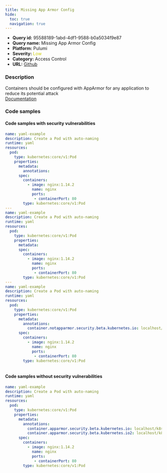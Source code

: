 ```yaml
---
title: Missing App Armor Config
hide:
  toc: true
  navigation: true
---
```


<style>
  .highlight .hll {
    background-color: #ff171742;
  }
  .md-content {
    max-width: 1100px;
    margin: 0 auto;
  }
</style>

-   **Query id:** 95588189-1abd-4df1-9588-b0a5034f9e87
-   **Query name:** Missing App Armor Config
-   **Platform:** Pulumi
-   **Severity:** <span style="color:#CC0">Low</span>
-   **Category:** Access Control
-   **URL:** [Github](https://github.com/Checkmarx/kics/tree/master/assets/queries/pulumi/kubernetes/missing_app_armor_config)

### Description
Containers should be configured with AppArmor for any application to reduce its potential attack<br>
[Documentation](https://www.pulumi.com/registry/packages/kubernetes/api-docs/core/v1/pod/#objectmeta)

### Code samples
#### Code samples with security vulnerabilities
```yaml title="Positive test num. 1 - yaml file" hl_lines="8 25 42"
name: yaml-example
description: Create a Pod with auto-naming
runtime: yaml
resources:
  pod:
    type: kubernetes:core/v1:Pod
    properties:
      metadata:
        annotations:
      spec:
        containers:
          - image: nginx:1.14.2
            name: nginx
            ports:
             - containerPort: 80
        type: kubernetes:core/v1:Pod
---
name: yaml-example
description: Create a Pod with auto-naming
runtime: yaml
resources:
  pod:
    type: kubernetes:core/v1:Pod
    properties:
      metadata:
      spec:
        containers:
          - image: nginx:1.14.2
            name: nginx
            ports:
             - containerPort: 80
        type: kubernetes:core/v1:Pod
---
name: yaml-example
description: Create a Pod with auto-naming
runtime: yaml
resources:
  pod:
    type: kubernetes:core/v1:Pod
    properties:
      metadata:
        annotations:
          container.notapparmor.security.beta.kubernetes.io: localhost/k8s-apparmor-example-allow-write
      spec:
        containers:
          - image: nginx:1.14.2
            name: nginx
            ports:
             - containerPort: 80
        type: kubernetes:core/v1:Pod



```


#### Code samples without security vulnerabilities
```yaml title="Negative test num. 1 - yaml file"
name: yaml-example
description: Create a Pod with auto-naming
runtime: yaml
resources:
  pod:
    type: kubernetes:core/v1:Pod
    properties:
      metadata:
        annotations:
          container.apparmor.security.beta.kubernetes.io: localhost/k8s-apparmor-example-allow-write
          container.apparmor.security.beta.kubernetes.io2: localhost/k8s-apparmor-example-allow-write
      spec:
        containers:
          - image: nginx:1.14.2
            name: nginx
            ports:
             - containerPort: 80
        type: kubernetes:core/v1:Pod

```
